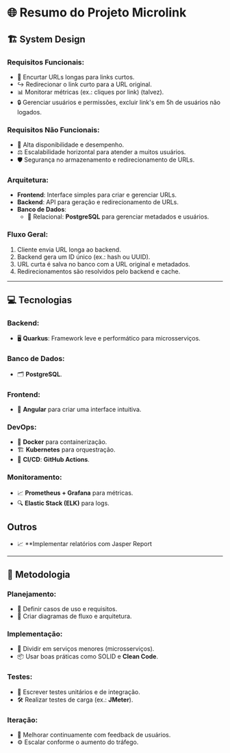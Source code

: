 # 🌐 Resumo do Projeto Microlink

## 🏗️ System Design

### Requisitos Funcionais:
- 🔗 Encurtar URLs longas para links curtos.
- ↪️ Redirecionar o link curto para a URL original.
- 📊 Monitorar métricas (ex.: cliques por link) (talvez).
- 🔒 Gerenciar usuários e permissões, excluir link's em 5h de usuários não logados.

### Requisitos Não Funcionais:
- 🚀 Alta disponibilidade e desempenho.
- ⚖️ Escalabilidade horizontal para atender a muitos usuários.
- 🛡️ Segurança no armazenamento e redirecionamento de URLs.

### Arquitetura:
- **Frontend**: Interface simples para criar e gerenciar URLs.
- **Backend**: API para geração e redirecionamento de URLs.
- **Banco de Dados**:
  - 🎯 Relacional: **PostgreSQL** para gerenciar metadados e usuários.

### Fluxo Geral:
1. Cliente envia URL longa ao backend.
2. Backend gera um ID único (ex.: hash ou UUID).
3. URL curta é salva no banco com a URL original e metadados.
4. Redirecionamentos são resolvidos pelo backend e cache.

---

## 💻 Tecnologias

### Backend:
- 🖥️ **Quarkus**: Framework leve e performático para microsserviços.

### Banco de Dados:
- 🗂️ **PostgreSQL**.

### Frontend:
- 💅 **Angular** para criar uma interface intuitiva.

### DevOps:
- 🐳 **Docker** para containerização.
- 🏗️ **Kubernetes** para orquestração.
- 🚀 **CI/CD**: **GitHub Actions**.

### Monitoramento:
- 📈 **Prometheus + Grafana** para métricas.
- 🔍 **Elastic Stack (ELK)** para logs.

## Outros
- 📈 **Implementar relatórios com Jasper Report

---

## 🧩 Metodologia

### Planejamento:
- 🎯 Definir casos de uso e requisitos.
- 📝 Criar diagramas de fluxo e arquitetura.

### Implementação:
- 🔨 Dividir em serviços menores (microsserviços).
- 📦 Usar boas práticas como SOLID e **Clean Code**.

### Testes:
- 🧪 Escrever testes unitários e de integração.
- 🛠️ Realizar testes de carga (ex.: **JMeter**).

### Iteração:
- 🔄 Melhorar continuamente com feedback de usuários.
- ⚙️ Escalar conforme o aumento do tráfego.
